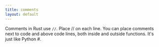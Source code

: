 ```yaml
---
title: comments
layout: default
---
```


Comments in Rust use ``//``. Place // on each line. You can place comments next
to code and above code lines, both inside and outside functions. It's just like
Python #. 
